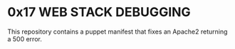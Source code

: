 # 0x17 WEB STACK DEBUGGING
This repository contains a puppet manifest that fixes an Apache2 returning a 500 error.
